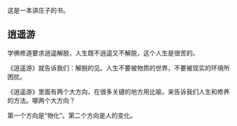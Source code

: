 这是一本讲庄子的书。

## 逍遥游

学佛修道要求逍遥解脱，人生既不逍遥又不解脱，这个人生是很苦的。

《逍遥游》就告诉我们：解脱的见。人生不要被物质的世界，不要被现实的环境所困扰。

《逍遥游》里面有两个大方向，在很多关键的地方用比喻，来告诉我们人生和修养的方法。哪两个大方向？

第一个方向是“物化”。第二个方向是人的变化。
